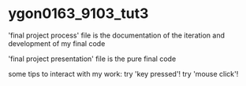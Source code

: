 # ygon0163_9103_tut3

'final project process' file is the documentation of the iteration and development of my final code

'final project presentation' file is the pure final code

some tips to interact with my work:
try 'key pressed'!
try 'mouse click'!
